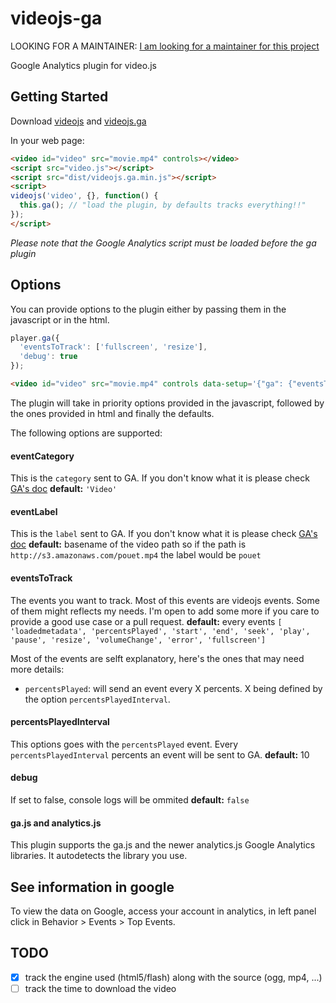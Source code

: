 # videojs-ga

LOOKING FOR A MAINTAINER: [I am looking for a maintainer for this project](https://github.com/mickey/videojs-ga/issues/30)

Google Analytics plugin for video.js

## Getting Started
Download [videojs](http://www.videojs.com/) and [videojs.ga](https://github.com/mickey/videojs-ga)

In your web page:
```html
<video id="video" src="movie.mp4" controls></video>
<script src="video.js"></script>
<script src="dist/videojs.ga.min.js"></script>
<script>
videojs('video', {}, function() {
  this.ga(); // "load the plugin, by defaults tracks everything!!"
});
</script>
```

_Please note that the Google Analytics script must be loaded before the ga plugin_

## Options

You can provide options to the plugin either by passing them in the javascript or in the html.

```javascript
player.ga({
  'eventsToTrack': ['fullscreen', 'resize'],
  'debug': true
});
```

```html
<video id="video" src="movie.mp4" controls data-setup='{"ga": {"eventsToTrack": ["error"]}}'></video>
```

The plugin will take in priority options provided in the javascript, followed by the ones provided in html and finally the defaults.

The following options are supported:

#### eventCategory

This is the ```category``` sent to GA. If you don't know what it is please check [GA's doc](https://developers.google.com/analytics/devguides/collection/gajs/eventTrackerGuide)
**default:** ```'Video'```


#### eventLabel

This is the ```label``` sent to GA. If you don't know what it is please check [GA's doc](https://developers.google.com/analytics/devguides/collection/gajs/eventTrackerGuide)
**default:** basename of the video path so if the path is ```http://s3.amazonaws.com/pouet.mp4``` the label would be ```pouet```

#### eventsToTrack

The events you want to track. Most of this events are videojs events. Some of them might reflects my needs.
I'm open to add some more if you care to provide a good use case or a pull request.
**default:** every events
  ```[ 'loadedmetadata', 'percentsPlayed', 'start', 'end', 'seek', 'play', 'pause', 'resize', 'volumeChange', 'error', 'fullscreen']```

Most of the events are selft explanatory, here's the ones that may need more details:

- ```percentsPlayed```: will send an event every X percents. X being defined by the option ```percentsPlayedInterval```.

#### percentsPlayedInterval

This options goes with the ```percentsPlayed``` event. Every ```percentsPlayedInterval``` percents an event will be sent to GA.
**default:** 10

#### debug

If set to false, console logs will be ommited
**default:** ```false```

#### ga.js and analytics.js

This plugin supports the ga.js and the newer analytics.js Google Analytics libraries. It autodetects the library you use.

## See information in google
To view the data on Google, access your account in analytics, in left panel click in Behavior > Events > Top Events.

## TODO

- [x] track the engine used (html5/flash) along with the source (ogg, mp4, ...)
- [ ] track the time to download the video

